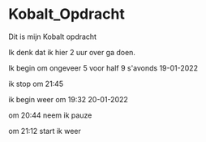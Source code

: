 # Kobalt_Opdracht

Dit is mijn Kobalt opdracht

Ik denk dat ik hier 2 uur over ga doen.

Ik begin om ongeveer 5 voor half 9 s'avonds 19-01-2022

ik stop om 21:45

ik begin weer om 19:32 20-01-2022

om 20:44 neem ik pauze 

om 21:12 start ik weer
 
